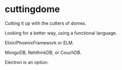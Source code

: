 # cuttingdome
Cutting it up with the cutters of domes. 

Looking for a better way, using a functional language.

Elixir/PhoenixFramework or ELM. 

MongoDB, RehthinkDB, or CouchDB.

Electron is an option.
